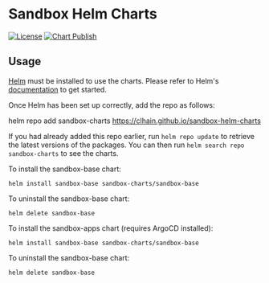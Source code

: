 # Sandbox Helm Charts

[![License](https://img.shields.io/badge/License-Apache%202.0-blue.svg)](https://opensource.org/licenses/Apache-2.0)
[![Chart Publish](https://github.com/clhain/sandbox-helm-charts/actions/workflows/release.yml/badge.svg?branch=main)](https://github.com/clhain/sandbox-helm-charts/actions/workflows/release.yml)

## Usage

[Helm](https://helm.sh) must be installed to use the charts.  Please refer to
Helm's [documentation](https://helm.sh/docs) to get started.

Once Helm has been set up correctly, add the repo as follows:

  helm repo add sandbox-charts https://clhain.github.io/sandbox-helm-charts

If you had already added this repo earlier, run `helm repo update` to retrieve
the latest versions of the packages.  You can then run `helm search repo
sandbox-charts` to see the charts.

To install the sandbox-base chart:

    helm install sandbox-base sandbox-charts/sandbox-base

To uninstall the sandbox-base chart:

    helm delete sandbox-base

To install the sandbox-apps chart (requires ArgoCD installed):

    helm install sandbox-base sandbox-charts/sandbox-base

To uninstall the sandbox-base chart:

    helm delete sandbox-base